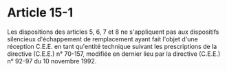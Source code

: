 # Article 15-1

Les dispositions des articles 5, 6, 7 et 8 ne s'appliquent pas aux dispositifs silencieux d'échappement de remplacement ayant fait l'objet d'une réception C.E.E. en tant qu'entité technique suivant les prescriptions de la directive (C.E.E.) n° 70-157, modifiée en dernier lieu par la directive (C.E.E.) n° 92-97 du 10 novembre 1992.
